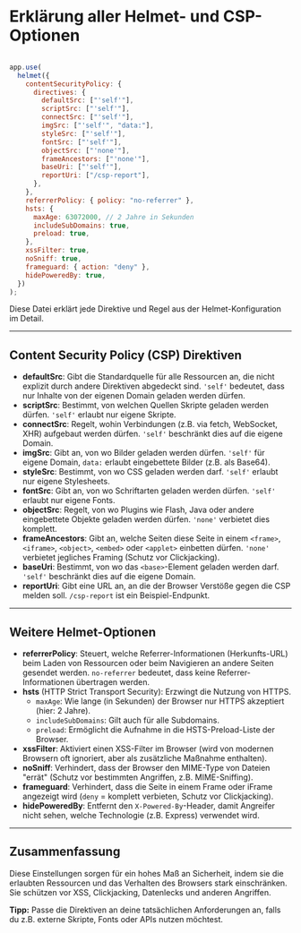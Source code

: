 # Erklärung aller Helmet- und CSP-Optionen

```js

app.use(
  helmet({
    contentSecurityPolicy: {
      directives: {
        defaultSrc: ["'self'"],
        scriptSrc: ["'self'"],
        connectSrc: ["'self'"],
        imgSrc: ["'self'", "data:"],
        styleSrc: ["'self'"],
        fontSrc: ["'self'"],
        objectSrc: ["'none'"],
        frameAncestors: ["'none'"],
        baseUri: ["'self'"],
        reportUri: ["/csp-report"],
      },
    },
    referrerPolicy: { policy: "no-referrer" },
    hsts: {
      maxAge: 63072000, // 2 Jahre in Sekunden
      includeSubDomains: true,
      preload: true,
    },
    xssFilter: true,
    noSniff: true,
    frameguard: { action: "deny" },
    hidePoweredBy: true,
  })
);

```

Diese Datei erklärt jede Direktive und Regel aus der Helmet-Konfiguration im Detail.

---

## Content Security Policy (CSP) Direktiven

- **defaultSrc**: Gibt die Standardquelle für alle Ressourcen an, die nicht explizit durch andere Direktiven abgedeckt sind. `'self'` bedeutet, dass nur Inhalte von der eigenen Domain geladen werden dürfen.
- **scriptSrc**: Bestimmt, von welchen Quellen Skripte geladen werden dürfen. `'self'` erlaubt nur eigene Skripte.
- **connectSrc**: Regelt, wohin Verbindungen (z.B. via fetch, WebSocket, XHR) aufgebaut werden dürfen. `'self'` beschränkt dies auf die eigene Domain.
- **imgSrc**: Gibt an, von wo Bilder geladen werden dürfen. `'self'` für eigene Domain, `data:` erlaubt eingebettete Bilder (z.B. als Base64).
- **styleSrc**: Bestimmt, von wo CSS geladen werden darf. `'self'` erlaubt nur eigene Stylesheets.
- **fontSrc**: Gibt an, von wo Schriftarten geladen werden dürfen. `'self'` erlaubt nur eigene Fonts.
- **objectSrc**: Regelt, von wo Plugins wie Flash, Java oder andere eingebettete Objekte geladen werden dürfen. `'none'` verbietet dies komplett.
- **frameAncestors**: Gibt an, welche Seiten diese Seite in einem `<frame>`, `<iframe>`, `<object>`, `<embed>` oder `<applet>` einbetten dürfen. `'none'` verbietet jegliches Framing (Schutz vor Clickjacking).
- **baseUri**: Bestimmt, von wo das `<base>`-Element geladen werden darf. `'self'` beschränkt dies auf die eigene Domain.
- **reportUri**: Gibt eine URL an, an die der Browser Verstöße gegen die CSP melden soll. `/csp-report` ist ein Beispiel-Endpunkt.

---

## Weitere Helmet-Optionen

- **referrerPolicy**: Steuert, welche Referrer-Informationen (Herkunfts-URL) beim Laden von Ressourcen oder beim Navigieren an andere Seiten gesendet werden. `no-referrer` bedeutet, dass keine Referrer-Informationen übertragen werden.
- **hsts** (HTTP Strict Transport Security): Erzwingt die Nutzung von HTTPS. 
  - `maxAge`: Wie lange (in Sekunden) der Browser nur HTTPS akzeptiert (hier: 2 Jahre).
  - `includeSubDomains`: Gilt auch für alle Subdomains.
  - `preload`: Ermöglicht die Aufnahme in die HSTS-Preload-Liste der Browser.
- **xssFilter**: Aktiviert einen XSS-Filter im Browser (wird von modernen Browsern oft ignoriert, aber als zusätzliche Maßnahme enthalten).
- **noSniff**: Verhindert, dass der Browser den MIME-Type von Dateien "errät" (Schutz vor bestimmten Angriffen, z.B. MIME-Sniffing).
- **frameguard**: Verhindert, dass die Seite in einem Frame oder iFrame angezeigt wird (`deny` = komplett verbieten, Schutz vor Clickjacking).
- **hidePoweredBy**: Entfernt den `X-Powered-By`-Header, damit Angreifer nicht sehen, welche Technologie (z.B. Express) verwendet wird.

---

## Zusammenfassung

Diese Einstellungen sorgen für ein hohes Maß an Sicherheit, indem sie die erlaubten Ressourcen und das Verhalten des Browsers stark einschränken. Sie schützen vor XSS, Clickjacking, Datenlecks und anderen Angriffen.

**Tipp:** Passe die Direktiven an deine tatsächlichen Anforderungen an, falls du z.B. externe Skripte, Fonts oder APIs nutzen möchtest.

